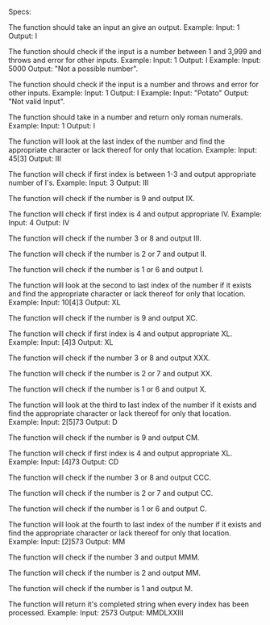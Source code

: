 Specs:

The function should take an input an give an output.
Example: Input: 1 Output: I

The function should check if the input is a number between
1 and 3,999 and throws and error for other inputs.
Example: Input: 1 Output: I
Example: Input: 5000 Output: "Not a possible number".


The function should check if the input is a number
and throws and error for other inputs.
Example: Input: 1 Output: I
Example: Input: "Potato" Output: "Not valid Input".

The function should take in a number and return only
roman numerals.
Example: Input: 1 Output: I

The function will look at the last index of the number and
find the appropriate character or lack thereof for only that
location.
Example: Input: 45[3] Output: III

The function will check if first index is between 1-3 and output appropriate number of I's.
Example: Input: 3 Output: III

  The function will check if the number is 9 and output IX.

  The function will check if first index is 4 and output appropriate IV.
  Example: Input: 4 Output: IV

  The function will check if the number 3 or 8 and output III.

  The function will check if the number is 2 or 7 and output II.

  The function will check if the number is 1 or 6 and output I.

The function will look at the second to last index of the number if it exists and find the appropriate character or lack thereof for only that location.
Example: Input: 10[4]3 Output: XL

  The function will check if the number is 9 and output XC.

  The function will check if first index is 4 and output appropriate XL.
  Example: Input: [4]3 Output: XL

  The function will check if the number 3 or 8 and output XXX.

  The function will check if the number is 2 or 7 and output XX.

  The function will check if the number is 1 or 6 and output X.

The function will look at the third to last index of the number
if it exists and find the appropriate character or lack thereof for only that location.
Example: Input: 2[5]73 Output: D

  The function will check if the number is 9 and output CM.

  The function will check if first index is 4 and output appropriate XL.
  Example: Input: [4]73 Output: CD

  The function will check if the number 3 or 8 and output CCC.

  The function will check if the number is 2 or 7 and output CC.

  The function will check if the number is 1 or 6 and output C.

The function will look at the fourth to last index of the number
if it exists and find the appropriate character or lack thereof for only that location.
Example: Input: [2]573 Output: MM

  The function will check if the number 3 and output MMM.

  The function will check if the number is 2 and output MM.

  The function will check if the number is 1 and output M.

The function will return  it's completed string when every index
has been processed.
Example: Input: 2573 Output: MMDLXXIII
